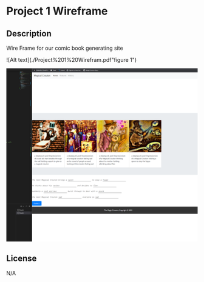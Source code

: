 # Project 1 Wireframe
## Description
Wire Frame for our comic book generating site

![Alt text](./Project%201%20Wirefram.pdf"figure 1")


![Alt text](./MVP.png "figure 1")

## License
N/A